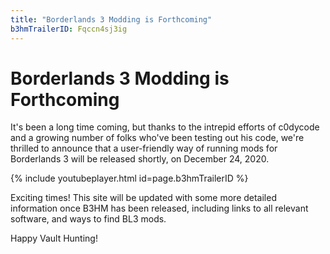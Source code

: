 ```yaml
---
title: "Borderlands 3 Modding is Forthcoming"
b3hmTrailerID: Fqccn4sj3ig
---
```


# Borderlands 3 Modding is Forthcoming

It's been a long time coming, but thanks to the intrepid efforts of
c0dycode and a growing number of folks who've been testing out his
code, we're thrilled to announce that a user-friendly way of running
mods for Borderlands 3 will be released shortly, on December 24, 2020.

{% include youtubeplayer.html id=page.b3hmTrailerID %}

Exciting times!  This site will be updated with some more detailed
information once B3HM has been released, including links to all
relevant software, and ways to find BL3 mods.

Happy Vault Hunting!

